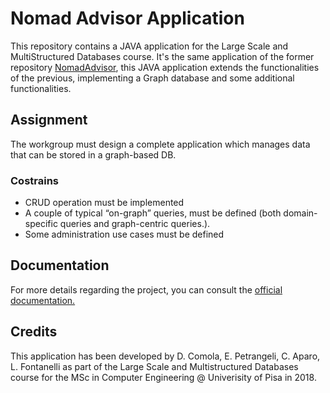 # Nomad Advisor Application
This repository contains a JAVA application for the Large Scale and MultiStructured Databases course.
It's the same application of the former repository [NomadAdvisor](https://github.com/dani94c/NomadAdvisor), this JAVA application extends the functionalities of the previous, implementing a Graph database and some additional functionalities.

## Assignment
The workgroup must design a complete application which manages data that can be stored in a graph-based DB.

### Costrains 
* CRUD operation must be implemented
* A couple of typical “on-graph” queries, must be defined (both domain-specific queries and graph-centric queries.).
* Some administration use cases must be defined

## Documentation
For more details regarding the project, you can consult the [official documentation.](/docs/documentation.pdf)

## Credits
This application has been developed by D. Comola, E. Petrangeli, C. Aparo, L. Fontanelli as part of the Large Scale and Multistructured Databases course for the MSc in Computer Engineering @ Univerisity of Pisa in 2018.
